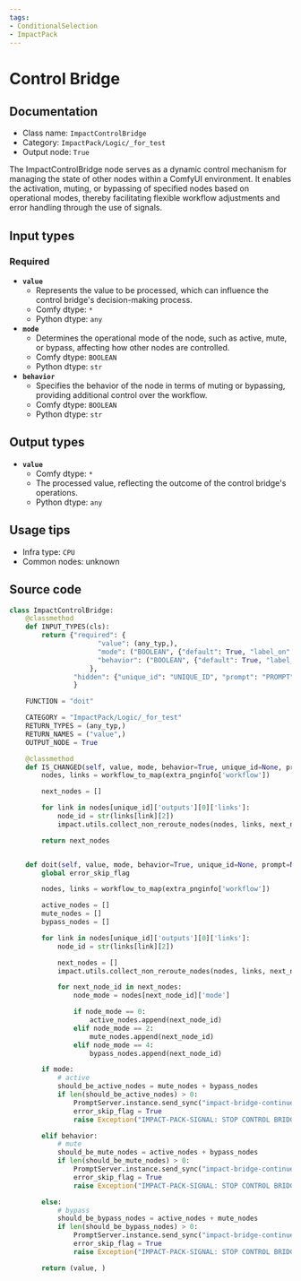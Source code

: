 ```yaml
---
tags:
- ConditionalSelection
- ImpactPack
---
```


# Control Bridge
## Documentation
- Class name: `ImpactControlBridge`
- Category: `ImpactPack/Logic/_for_test`
- Output node: `True`

The ImpactControlBridge node serves as a dynamic control mechanism for managing the state of other nodes within a ComfyUI environment. It enables the activation, muting, or bypassing of specified nodes based on operational modes, thereby facilitating flexible workflow adjustments and error handling through the use of signals.
## Input types
### Required
- **`value`**
    - Represents the value to be processed, which can influence the control bridge's decision-making process.
    - Comfy dtype: `*`
    - Python dtype: `any`
- **`mode`**
    - Determines the operational mode of the node, such as active, mute, or bypass, affecting how other nodes are controlled.
    - Comfy dtype: `BOOLEAN`
    - Python dtype: `str`
- **`behavior`**
    - Specifies the behavior of the node in terms of muting or bypassing, providing additional control over the workflow.
    - Comfy dtype: `BOOLEAN`
    - Python dtype: `str`
## Output types
- **`value`**
    - Comfy dtype: `*`
    - The processed value, reflecting the outcome of the control bridge's operations.
    - Python dtype: `any`
## Usage tips
- Infra type: `CPU`
- Common nodes: unknown


## Source code
```python
class ImpactControlBridge:
    @classmethod
    def INPUT_TYPES(cls):
        return {"required": {
                      "value": (any_typ,),
                      "mode": ("BOOLEAN", {"default": True, "label_on": "Active", "label_off": "Mute/Bypass"}),
                      "behavior": ("BOOLEAN", {"default": True, "label_on": "Mute", "label_off": "Bypass"}),
                    },
                "hidden": {"unique_id": "UNIQUE_ID", "prompt": "PROMPT", "extra_pnginfo": "EXTRA_PNGINFO"}
                }

    FUNCTION = "doit"

    CATEGORY = "ImpactPack/Logic/_for_test"
    RETURN_TYPES = (any_typ,)
    RETURN_NAMES = ("value",)
    OUTPUT_NODE = True

    @classmethod
    def IS_CHANGED(self, value, mode, behavior=True, unique_id=None, prompt=None, extra_pnginfo=None):
        nodes, links = workflow_to_map(extra_pnginfo['workflow'])

        next_nodes = []

        for link in nodes[unique_id]['outputs'][0]['links']:
            node_id = str(links[link][2])
            impact.utils.collect_non_reroute_nodes(nodes, links, next_nodes, node_id)

        return next_nodes


    def doit(self, value, mode, behavior=True, unique_id=None, prompt=None, extra_pnginfo=None):
        global error_skip_flag

        nodes, links = workflow_to_map(extra_pnginfo['workflow'])

        active_nodes = []
        mute_nodes = []
        bypass_nodes = []

        for link in nodes[unique_id]['outputs'][0]['links']:
            node_id = str(links[link][2])

            next_nodes = []
            impact.utils.collect_non_reroute_nodes(nodes, links, next_nodes, node_id)

            for next_node_id in next_nodes:
                node_mode = nodes[next_node_id]['mode']

                if node_mode == 0:
                    active_nodes.append(next_node_id)
                elif node_mode == 2:
                    mute_nodes.append(next_node_id)
                elif node_mode == 4:
                    bypass_nodes.append(next_node_id)

        if mode:
            # active
            should_be_active_nodes = mute_nodes + bypass_nodes
            if len(should_be_active_nodes) > 0:
                PromptServer.instance.send_sync("impact-bridge-continue", {"node_id": unique_id, 'actives': list(should_be_active_nodes)})
                error_skip_flag = True
                raise Exception("IMPACT-PACK-SIGNAL: STOP CONTROL BRIDGE\nIf you see this message, your ComfyUI-Manager is outdated. Please update it.")

        elif behavior:
            # mute
            should_be_mute_nodes = active_nodes + bypass_nodes
            if len(should_be_mute_nodes) > 0:
                PromptServer.instance.send_sync("impact-bridge-continue", {"node_id": unique_id, 'mutes': list(should_be_mute_nodes)})
                error_skip_flag = True
                raise Exception("IMPACT-PACK-SIGNAL: STOP CONTROL BRIDGE\nIf you see this message, your ComfyUI-Manager is outdated. Please update it.")

        else:
            # bypass
            should_be_bypass_nodes = active_nodes + mute_nodes
            if len(should_be_bypass_nodes) > 0:
                PromptServer.instance.send_sync("impact-bridge-continue", {"node_id": unique_id, 'bypasses': list(should_be_bypass_nodes)})
                error_skip_flag = True
                raise Exception("IMPACT-PACK-SIGNAL: STOP CONTROL BRIDGE\nIf you see this message, your ComfyUI-Manager is outdated. Please update it.")

        return (value, )

```
